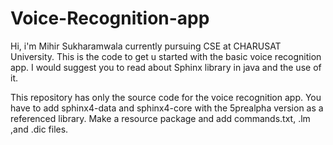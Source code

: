 # Voice-Recognition-app
Hi, i'm Mihir Sukharamwala currently pursuing CSE at CHARUSAT University. 
This is the code to get u started with the basic voice recognition app. I would suggest you to read about Sphinx library in java and the use of it.

This repository has only the source code for the voice recognition app. You have to add sphinx4-data and sphinx4-core with the 5prealpha version as a referenced library.
Make a resource package and add commands.txt, .lm ,and .dic files.
